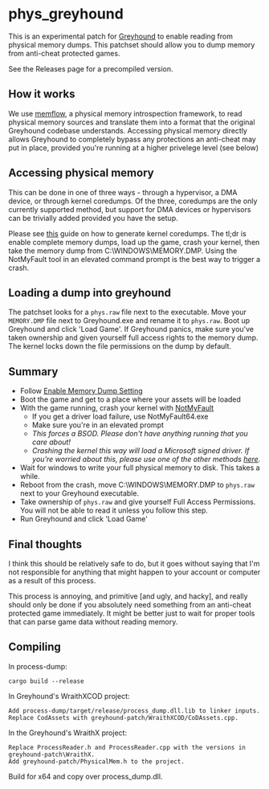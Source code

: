 # phys_greyhound
This is an experimental patch for [Greyhound](https://github.com/Scobalula/Greyhound) to enable reading from physical memory dumps. This patchset should allow you to dump memory from anti-cheat protected games.

See the Releases page for a precompiled version.

## How it works
We use [memflow](https://github.com/memflow/memflow), a physical memory introspection framework, to read physical memory sources and translate them into a format that the original Greyhound codebase understands. Accessing physical memory directly allows Greyhound to completely bypass any protections an anti-cheat may put in place, provided you're running at a higher privelege level (see below)

## Accessing physical memory
This can be done in one of three ways - through a hypervisor, a DMA device, or through kernel coredumps. Of the three, coredumps are the only currently supported method, but support for DMA devices or hypervisors can be trivially added provided you have the setup.

Please see [this](https://docs.microsoft.com/en-us/windows/client-management/generate-kernel-or-complete-crash-dump) guide on how to generate kernel coredumps. The tl;dr is enable complete memory dumps, load up the game, crash your kernel, then take the memory dump from C:\WINDOWS\MEMORY.DMP. Using the NotMyFault tool in an elevated command prompt is the best way to trigger a crash.

## Loading a dump into greyhound
The patchset looks for a `phys.raw` file next to the executable. Move your `MEMORY.DMP` file next to Greyhound.exe and rename it to `phys.raw`. Boot up Greyhound and click 'Load Game'. If Greyhound panics, make sure you've taken ownership and given yourself full access rights to the memory dump. The kernel locks down the file permissions on the dump by default.

## Summary
- Follow [Enable Memory Dump Setting](https://docs.microsoft.com/en-us/windows/client-management/generate-kernel-or-complete-crash-dump#enable-memory-dump-setting)
- Boot the game and get to a place where your assets will be loaded
- With the game running, crash your kernel with [NotMyFault](https://docs.microsoft.com/en-us/windows/client-management/generate-kernel-or-complete-crash-dump#use-the-notmyfault-tool)
  - If you get a driver load failure, use NotMyFault64.exe
  - Make sure you're in an elevated prompt
  - *This forces a BSOD. Please don't have anything running that you care about!*
  - *Crashing the kernel this way will load a Microsoft signed driver. If you're worried about this, please use one of the other methods [here](https://docs.microsoft.com/en-us/windows-hardware/drivers/debugger/forcing-a-system-crash).*
- Wait for windows to write your full physical memory to disk. This takes a while.
- Reboot from the crash, move C:\WINDOWS\MEMORY.DMP to `phys.raw` next to your Greyhound executable.
- Take ownership of `phys.raw` and give yourself Full Access Permissions. You will not be able to read it unless you follow this step.
- Run Greyhound and click 'Load Game'

## Final thoughts
I think this should be relatively safe to do, but it goes without saying that I'm not responsible for anything that might happen to your account or computer as a result of this process.

This process is annoying, and primitive [and ugly, and hacky], and really should only be done if you absolutely need something from an anti-cheat protected game immediately. It might be better just to wait for proper tools that can parse game data without reading memory.

## Compiling

In process-dump:
```
cargo build --release
```

In Greyhound's WraithXCOD project:
```
Add process-dump/target/release/process_dump.dll.lib to linker inputs.
Replace CodAssets with greyhound-patch/WraithXCOD/CoDAssets.cpp.
```

In the Greyhound's WraithX project:

```
Replace ProcessReader.h and ProcessReader.cpp with the versions in greyhound-patch\WraithX.
Add greyhound-patch/PhysicalMem.h to the project.
```

Build for x64 and copy over process_dump.dll.
